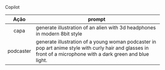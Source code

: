 

Copilot

|   Ação   | prompt                                                                                                                                                                                                                                                                         |
| :------: | ------------------------------------------------------------------------------------------------------------------------------------------------------------------------------------------------------------------------------------------------------------------------------ |
|  capa  | generate illustration of an alien with 3d headphones in modern 8bit style |
| podcaster |  generate illustration of a young woman podcaster in pop art anime style with curly hair and glasses in front of a microphone with a dark green and blue light. |
